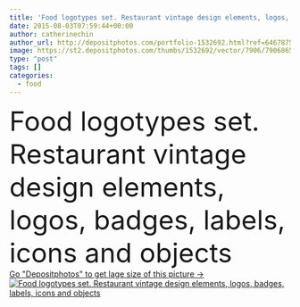 ```yaml
---
title: 'Food logotypes set. Restaurant vintage design elements, logos, badges, labels, icons and objects'
date: 2015-08-03T07:59:44+00:00
author: catherinechin
author_url: http://depositphotos.com/portfolio-1532692.html?ref=64678756
image: https://st2.depositphotos.com/thumbs/1532692/vector/7906/79068658/api_thumb_450.jpg?forcejpeg=true
type: "post"
tags: []
categories: 
  - food
---
```

<div aling="center">
            <font size="60"> Food logotypes set. Restaurant vintage design elements, logos, badges, labels, icons and objects</font>   
</div>
<div>
    <a href='https://depositphotos.com/79068658/stock-illustration-food-logotypes-set-restaurant-vintage.html?ref=64678756' target=_blank > Go "Depositphotos" to get lage size of this picture ->
        <img href='https://depositphotos.com/79068658/stock-illustration-food-logotypes-set-restaurant-vintage.html?ref=64678756' src='https://st2.depositphotos.com/1532692/7906/v/950/depositphotos_79068658-stock-illustration-food-logotypes-set-restaurant-vintage.jpg?forcejpeg=true' alt='Food logotypes set. Restaurant vintage design elements, logos, badges, labels, icons and objects' >
    </a>
</div>
